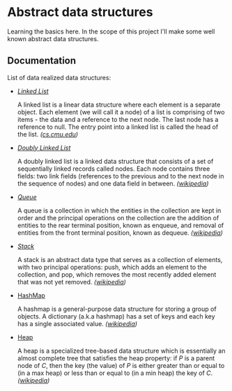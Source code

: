 # Abstract data structures

Learning the basics here.
In the scope of this project I'll make some well known abstract data structures.

## Documentation

List of data realized data structures:

- *[Linked List](https://github.com/zhikiri/data-structs/tree/master/linkedlist)*

    A linked list is a linear data structure where each element is a separate object.
    Each element (we will call it a node) of a list is comprising of two items - the data and a reference to the next node.
    The last node has a reference to null.
    The entry point into a linked list is called the head of the list.
    _([cs.cmu.edu](https://www.cs.cmu.edu/~adamchik/15-121/lectures/Linked%20Lists/linked%20lists.html))_

- *[Doubly Linked List](https://github.com/zhikiri/data-structs/tree/master/doublylinkedlist)*

    A doubly linked list is a linked data structure that consists of a set of sequentially linked records called nodes.
    Each node contains three fields: two link fields (references to the previous and to the next node in the sequence of nodes) and one data field in between.
    _([wikipedia](https://www.google.com/url?sa=t&rct=j&q=&esrc=s&source=web&cd=3&cad=rja&uact=8&ved=2ahUKEwjq0rKZl-bfAhXjTN8KHTpzCNQQFjACegQIBxAM&url=https%3A%2F%2Fen.wikipedia.org%2Fwiki%2FDoubly_linked_list&usg=AOvVaw2i79U3eC1SVbc0Lb_p3SaA))_

- *[Queue](https://github.com/zhikiri/data-structs/tree/master/Queue)*

    A queue is a collection in which the entities in the collection are kept in order and the principal operations on the collection are the addition of entities to the rear terminal position, known as enqueue, and removal of entities from the front terminal position, known as dequeue.
    _([wikipedia](https://www.google.com/url?sa=t&rct=j&q=&esrc=s&source=web&cd=29&cad=rja&uact=8&ved=2ahUKEwiYqcXxl-bfAhWMnOAKHW02CYwQmhMwHHoECAcQAg&url=https%3A%2F%2Fen.wikipedia.org%2Fwiki%2FQueue_(abstract_data_type)&usg=AOvVaw1BO0VgZx0kEjEbyNKGm-AY))_

- *[Stack](https://github.com/zhikiri/data-structs/tree/master/Stack)*

    A stack is an abstract data type that serves as a collection of elements, with two principal operations: push, which adds an element to the collection, and pop, which removes the most recently added element that was not yet removed.
    _([wikipedia](https://www.google.com/url?sa=t&rct=j&q=&esrc=s&source=web&cd=33&cad=rja&uact=8&ved=2ahUKEwiXvr-2mObfAhXvmuAKHYRGAz8QmhMwIHoECAQQAg&url=https%3A%2F%2Fen.wikipedia.org%2Fwiki%2FStack_(abstract_data_type)&usg=AOvVaw11tsNRtwLwvkwPHi2ztl4s))_

- [HashMap](https://github.com/zhikiri/data-structs/tree/master/HashMap)

    A hashmap is a general-purpose data structure for storing a group of objects.
    A dictionary (a.k.a hashmap) has a set of keys and each key has a single associated value.
    _([wikipedia](https://www.google.com/url?sa=t&rct=j&q=&esrc=s&source=web&cd=2&cad=rja&uact=8&ved=2ahUKEwiZn9WnmebfAhXGnuAKHaTjB9MQFjABegQIABAE&url=https%3A%2F%2Fen.wikibooks.org%2Fwiki%2FA-level_Computing%2FAQA%2FPaper_1%2FFundamentals_of_data_structures%2FDictionaries&usg=AOvVaw2-AeG29RAM_OsSDv5c2EMA))_

- [Heap](https://github.com/zhikiri/data-structs/tree/master/Heap)

    A heap is a specialized tree-based data structure which is essentially an almost complete tree that satisfies the heap property:
    if *P* is a parent node of *C*, then the key (the value) of *P* is either greater than or equal to (in a max heap) or less than or equal to (in a min heap) the key of *C*.
    _([wikipedia](https://www.google.com/url?sa=t&rct=j&q=&esrc=s&source=web&cd=3&cad=rja&uact=8&ved=2ahUKEwj2oNvYmObfAhWpd98KHZkNAwkQFjACegQIBhAK&url=https%3A%2F%2Fen.wikipedia.org%2Fwiki%2FHeap_(data_structure)&usg=AOvVaw1G_jbAavnc1nT0nQUqPzII))_
